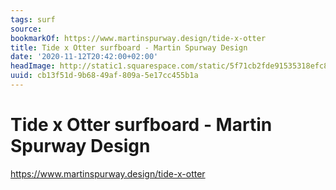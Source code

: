 ```yaml
---
tags: surf
source:
bookmarkOf: https://www.martinspurway.design/tide-x-otter
title: Tide x Otter surfboard - Martin Spurway Design
date: '2020-11-12T20:42:00+02:00'
headImage: http://static1.squarespace.com/static/5f71cb2fde91535318efc8d5/t/5f8f05043f05344ffa7a4b8c/1603208460135/DSC_0914%2B16x9.jpg?format=1500w
uuid: cb13f51d-9b68-49af-809a-5e17cc455b1a
---
```


# Tide x Otter surfboard - Martin Spurway Design
https://www.martinspurway.design/tide-x-otter
